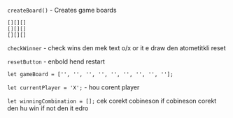```createBoard()``` - Creates game boards
 ```
[][][]
[][][]
[][][]
```
```checkWinner``` -  check wins den mek text o/x  or it e draw den atometitkli reset

```resetButton``` - enbold hend restart

```let gameBoard = ['', '', '', '', '', '', '', '', ''];```  

```let currentPlayer = 'X';``` - hou corent player

```let winningCombination = [];``` cek corekt cobineson  if cobineson corekt den hu win if not den it edro
